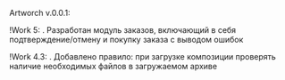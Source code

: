 Artworch v.0.0.1:



!Work 5:
. Разработан модуль заказов, включающий в себя подтверждение/отмену и покупку заказа с выводом ошибок


!Work 4.3:
. Добавлено правило: при загрузке композиции проверять наличие необходимых файлов в загружаемом архиве